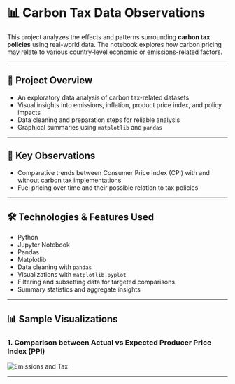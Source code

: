 # 📊 Carbon Tax Data Observations

This project analyzes the effects and patterns surrounding **carbon tax policies** using real-world data. The notebook explores how carbon pricing may relate to various country-level economic or emissions-related factors.

---

## 📂 Project Overview

-  An exploratory data analysis of carbon tax-related datasets
-  Visual insights into emissions, inflation, product price index, and policy impacts
-  Data cleaning and preparation steps for reliable analysis
-  Graphical summaries using `matplotlib` and `pandas`

---

## 🧠 Key Observations

- Comparative trends between Consumer Price Index (CPI) with and without carbon tax implementations
- Fuel pricing over time and their possible relation to tax policies

---

## 🛠️ Technologies & Features Used

- Python 
- Jupyter Notebook
- Pandas
- Matplotlib
- Data cleaning with `pandas`
- Visualizations with `matplotlib.pyplot`
- Filtering and subsetting data for targeted comparisons
- Summary statistics and aggregate insights

---

## 📊 Sample Visualizations

### 1. Comparison between Actual vs Expected Producer Price Index (PPI)

![Emissions and Tax](https://github.com/zynsniper/Analytics-on-the-price-of-Groceries-due-to-the-Carbon-Tax/blob/main/.ipynb_checkpoints/ActualvsExpectedPPI.png)

---

